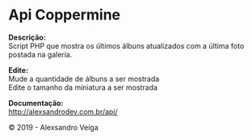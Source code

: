 # Api Coppermine
<strong>Descrição:</strong><br>
Script PHP que mostra os últimos álbuns atualizados com a última foto postada na galeria.

<strong>Edite:</strong><br>
Mude a quantidade de álbuns a ser mostrada<br>
Edite o tamanho da miniatura a ser mostrada

<strong>Documentação:</strong><br>
http://alexsandrodev.com.br/api/

&copy; 2019 - Alexsandro Veiga
